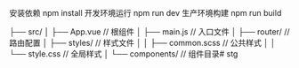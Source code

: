 安装依赖 npm install
开发环境运行 npm run dev
生产环境构建 npm run build

├── src/
│   ├── App.vue              // 根组件
│   ├── main.js             // 入口文件
│   ├── router/             // 路由配置
│   ├── styles/             // 样式文件
│   │   ├── common.scss     // 公共样式
│   │   └── style.css      // 全局样式
│   └── components/         // 组件目录#   s t g  
 